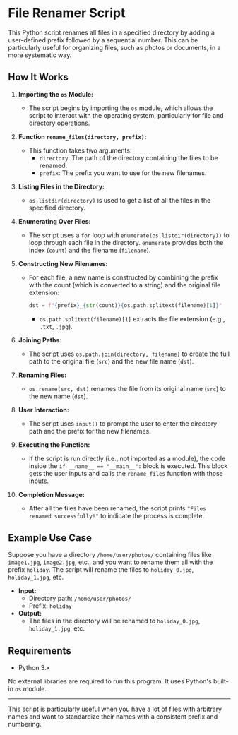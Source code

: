 # File Renamer Script

This Python script renames all files in a specified directory by adding a user-defined prefix followed by a sequential number. This can be particularly useful for organizing files, such as photos or documents, in a more systematic way.

## How It Works

1. **Importing the `os` Module:**
   - The script begins by importing the `os` module, which allows the script to interact with the operating system, particularly for file and directory operations.

2. **Function `rename_files(directory, prefix)`:**
   - This function takes two arguments:
     - `directory`: The path of the directory containing the files to be renamed.
     - `prefix`: The prefix you want to use for the new filenames.

3. **Listing Files in the Directory:**
   - `os.listdir(directory)` is used to get a list of all the files in the specified directory.

4. **Enumerating Over Files:**
   - The script uses a `for` loop with `enumerate(os.listdir(directory))` to loop through each file in the directory. `enumerate` provides both the index (`count`) and the filename (`filename`).

5. **Constructing New Filenames:**
   - For each file, a new name is constructed by combining the prefix with the count (which is converted to a string) and the original file extension:
     ```python
     dst = f"{prefix}_{str(count)}{os.path.splitext(filename)[1]}"
     ```
     - `os.path.splitext(filename)[1]` extracts the file extension (e.g., `.txt`, `.jpg`).

6. **Joining Paths:**
   - The script uses `os.path.join(directory, filename)` to create the full path to the original file (`src`) and the new file name (`dst`).

7. **Renaming Files:**
   - `os.rename(src, dst)` renames the file from its original name (`src`) to the new name (`dst`).

8. **User Interaction:**
   - The script uses `input()` to prompt the user to enter the directory path and the prefix for the new filenames.

9. **Executing the Function:**
   - If the script is run directly (i.e., not imported as a module), the code inside the `if __name__ == "__main__":` block is executed. This block gets the user inputs and calls the `rename_files` function with those inputs.

10. **Completion Message:**
    - After all the files have been renamed, the script prints `"Files renamed successfully!"` to indicate the process is complete.

## Example Use Case

Suppose you have a directory `/home/user/photos/` containing files like `image1.jpg`, `image2.jpg`, etc., and you want to rename them all with the prefix `holiday`. The script will rename the files to `holiday_0.jpg`, `holiday_1.jpg`, etc.

- **Input:**
  - Directory path: `/home/user/photos/`
  - Prefix: `holiday`
- **Output:**
  - The files in the directory will be renamed to `holiday_0.jpg`, `holiday_1.jpg`, etc.
 
## Requirements

- Python 3.x

No external libraries are required to run this program. It uses Python's built-in `os` module.

---

This script is particularly useful when you have a lot of files with arbitrary names and want to standardize their names with a consistent prefix and numbering.
